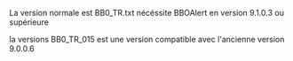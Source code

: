 La version normale est BB0_TR.txt nécéssite BBOAlert en version 9.1.0.3 ou supérieure

la versions BB0_TR_015 est une version compatible avec l'ancienne version 9.0.0.6

